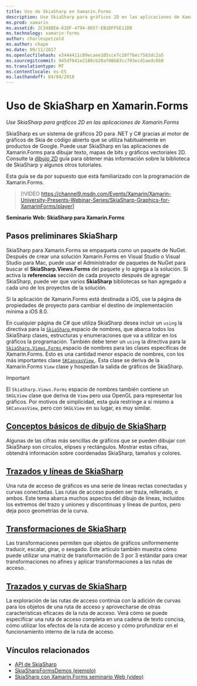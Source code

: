 ```yaml
---
title: Uso de SkiaSharp en Xamarin.Forms
description: Use SkiaSharp para gráficos 2D en las aplicaciones de Xamarin.Forms
ms.prod: xamarin
ms.assetid: 2C348BEA-81DF-4794-8857-EB1DFF5E11DB
ms.technology: xamarin-forms
author: charlespetzold
ms.author: chape
ms.date: 09/11/2017
ms.openlocfilehash: e3444411c80ecaee105cce7c10f7bec7583dc2a5
ms.sourcegitcommit: 945df041e2180cb20af08b83cc703ecd1aedc6b0
ms.translationtype: MT
ms.contentlocale: es-ES
ms.lasthandoff: 04/04/2018
---
```

# <a name="using-skiasharp-in-xamarinforms"></a>Uso de SkiaSharp en Xamarin.Forms

_Use SkiaSharp para gráficos 2D en las aplicaciones de Xamarin.Forms_

SkiaSharp es un sistema de gráficos 2D para .NET y C# gracias al motor de gráficos de Skia de código abierto que se utiliza habitualmente en productos de Google. Puede usar SkiaSharp en las aplicaciones de Xamarin.Forms para dibujar texto, mapas de bits y gráficos vectoriales 2D. Consulte la [dibujo 2D](~/graphics-games/skiasharp/index.md) guía para obtener más información sobre la biblioteca de SkiaSharp y algunos otros tutoriales.

Esta guía se da por supuesto que está familiarizado con la programación de Xamarin.Forms.

> [!VIDEO https://channel9.msdn.com/Events/Xamarin/Xamarin-University-Presents-Webinar-Series/SkiaSharp-Graphics-for-XamarinForms/player]

**Seminario Web: SkiaSharp para Xamarin.Forms**

## <a name="skiasharp-preliminaries"></a>Pasos preliminares SkiaSharp

SkiaSharp para Xamarin.Forms se empaqueta como un paquete de NuGet. Después de crear una solución Xamarin.Forms en Visual Studio o Visual Studio para Mac, puede usar el Administrador de paquetes de NuGet para buscar el **SkiaSharp.Views.Forms** del paquete y lo agrega a la solución. Si activa la **referencias** sección de cada proyecto después de agregar SkiaSharp, puede ver que varios **SkiaSharp** bibliotecas se han agregado a cada uno de los proyectos de la solución.

Si la aplicación de Xamarin.Forms está destinada a iOS, use la página de propiedades de proyecto para cambiar el destino de implementación mínima a iOS 8.0.

En cualquier página de C# que utiliza SkiaSharp desea incluir un `using` la directiva para la [ `SkiaSharp` ](https://developer.xamarin.com/api/namespace/SkiaSharp/) espacio de nombres, que abarca todos los SkiaSharp clases, estructuras y enumeraciones que va a utilizar en los gráficos la programación. También debe tener un `using` la directiva para la [ `SkiaSharp.Views.Forms` ](https://developer.xamarin.com/api/namespace/SkiaSharp.Views.Forms/) espacio de nombres para las clases específicas de Xamarin.Forms. Esto es una cantidad menor espacio de nombres, con los más importantes clase [ `SKCanvasView` ](https://developer.xamarin.com/api/type/SkiaSharp.Views.Forms.SKCanvasView/). Esta clase se deriva de la Xamarin.Forms `View` clase y hospedan la salida de gráficos de SkiaSharp.

> [!IMPORTANT]
> El `SkiaSharp.Views.Forms` espacio de nombres también contiene un `SKGLView` clase que deriva de `View` pero usa OpenGL para representar los gráficos. Por motivos de simplicidad, esta guía restringe a sí mismo a `SKCanvasView`, pero con `SKGLView` en su lugar, es muy similar.

## <a name="skiasharp-drawing-basicsbasicsindexmd"></a>[Conceptos básicos de dibujo de SkiaSharp](basics/index.md)

Algunas de las cifras más sencillas de gráficos que se pueden dibujar con SkiaSharp son círculos, elipses y rectángulos. Mostrar estas cifras, obtendrá información sobre coordenadas SkiaSharp, tamaños y colores.

## <a name="skiasharp-lines-and-pathspathsindexmd"></a>[Trazados y líneas de SkiaSharp](paths/index.md)

Una ruta de acceso de gráficos es una serie de líneas rectas conectadas y curvas conectadas. Las rutas de acceso pueden ser traza, rellenado, o ambos. Este tema abarca muchos aspectos del dibujo de líneas, incluidos los extremos del trazo y uniones y discontinuas y líneas de puntos, pero deja poco geometrías de la curva.

## <a name="skiasharp-transformstransformsindexmd"></a>[Transformaciones de SkiaSharp](transforms/index.md)

Las transformaciones permiten que objetos de gráficos uniformemente traducir, escalar, girar, o sesgado. Este artículo también muestra cómo puede utilizar una matriz de transformación de 3 por 3 estándar para crear transformaciones no afines y aplicar transformaciones a las rutas de acceso.

## <a name="skiasharp-curves-and-pathscurvesindexmd"></a>[Trazados y curvas de SkiaSharp](curves/index.md)

La exploración de las rutas de acceso continúa con la adición de curvas para los objetos de una ruta de acceso y aprovecharse de otras características eficaces de la ruta de acceso. Verá cómo se puede especificar una ruta de acceso completa en una cadena de texto concisa, cómo utilizar los efectos de la ruta de acceso y cómo profundizar en el funcionamiento interno de la ruta de acceso.


## <a name="related-links"></a>Vínculos relacionados

- [API de SkiaSharp](https://developer.xamarin.com/api/root/SkiaSharp/)
- [SkiaSharpFormsDemos (ejemplo)](https://developer.xamarin.com/samples/xamarin-forms/SkiaSharpForms/Demos/)
- [SkiaSharp con Xamarin.Forms seminario Web (vídeo)](https://channel9.msdn.com/Events/Xamarin/Xamarin-University-Presents-Webinar-Series/SkiaSharp-Graphics-for-XamarinForms)
